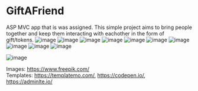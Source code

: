 # GiftAFriend
ASP MVC app that is was assigned. This simple project aims to bring people together and keep them interacting with eachother in the form of gift/tokens.
![image](https://user-images.githubusercontent.com/72268734/168378437-35c3cabf-d745-4ba3-81c5-4e9b3e81e7c5.png)
![image](https://user-images.githubusercontent.com/72268734/168378507-e82cad9e-e4c5-4655-9aaa-75584fc73a3d.png)
![image](https://user-images.githubusercontent.com/72268734/168378542-92bee019-244a-4d67-b097-112f06d1f330.png)
![image](https://user-images.githubusercontent.com/72268734/168378577-5f6489ac-5820-4eb7-b765-14bdbba3b614.png)
![image](https://user-images.githubusercontent.com/72268734/168378606-6e2ac7c1-05bc-4616-8cf5-92691072968c.png)
![image](https://user-images.githubusercontent.com/72268734/168418280-089696be-7c8a-4778-ac7b-050179c2b641.png)
![image](https://user-images.githubusercontent.com/72268734/168467882-a8f60628-8ce8-4d67-93a2-f6a81c5c25d0.png)
![image](https://user-images.githubusercontent.com/72268734/168654599-d760e25e-c3b0-4fa6-abd2-55172eb5926a.png)
![image](https://user-images.githubusercontent.com/72268734/168686138-7abf6975-ce5d-4686-8ea7-59495aa1146b.png)
![image](https://user-images.githubusercontent.com/72268734/168686214-834ad841-362c-4eaa-8399-6d27ccbf03a1.png)


![image](https://user-images.githubusercontent.com/72268734/168423811-97fc97ed-048d-457b-bccd-8aa494ff8864.png)


Images: https://www.freepik.com/<br />
Templates: https://templatemo.com/, https://codepen.io/, https://adminlte.io/
